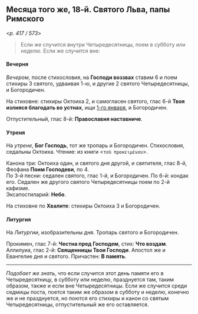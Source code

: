 
## Месяца того же, 18-й. Святого Льва, папы Римского  

<*p. 417 / 573*>

> Если же случится внутри Четыредесятницы, поем в субботу или неделю. Если же случится вне: 

#### Вечерня

*Вечером*, после стихословия, на **Господи воззвах** ставим 6 и поем стихиры 3 святого, удваивая 1-ю, 
и другие 2 святого Четыредесятницы, и Богородичен.  

На стиховне: стихиры Октоиха 2, и самогласен святого, глас 6-й **Твоя излияся благодать во устнах**, 
ищи [1-го января](../01_january/01_01_EUR.ru.md), и Богородичен. 

Отпустительный, глас 8-й: **Православия наставниче**. 

#### Утреня

На *утрене*, **Бог Господь**, тот же тропарь и Богородичен. Стихословия, седальны Октоиха. 
Чтение: из книги <`τοῦ προκειμένου`>. 

Канона три: Октоиха один, и святого дня другой, и святителя, глас 8-й, Феофана **Поим Господеви**, по 4.    
По 3-й песни: седален святого, глас 1-й, и Богородичен. 
По 6-й: кондак его. Седален же другого святого Четыредесятницы поем по 2-й кафизме.      
Эксапостиларий: **Небо**. 

На стиховне по **Хвалите**: стихиры Октоиха 3 и Богородичен.  

#### Литургия

На *Литургии*, изобразительны дня. Тропарь святого и Богородичен. 

Прокимен, глас 7-й: **Честна пред Господем**, стих: **Что воздам**. 
Аллилуиа, глас 2-й: **Священницы Твои Господи**. 
Апостол же и Евангелие дня и святого. 
Причастен: **В память**.  

--- 

*Подобает же знать*, что если случится этот день памяти его в Четыредесятницу, в субботу или неделю, 
празднуется там, таким образом, также и если вне Четыредесятницы. Если же случится среди седмицы поста, 
поется таким же образом в субботу и неделю, конечно же и не празднуется, но поются его стихиры и канон 
со святым Четыредесятницы, отпустительный же его оставляется. 
